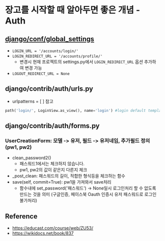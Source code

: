 # 장고를 시작할 때 알아두면 좋은 개념 - Auth



##  [django/conf/global_settings](https://github.com/django/django/blob/master/django/conf/global_settings.py)

- `LOGIN_URL = '/accounts/login/'` 
- `LOGIN_REDIRECT_URL = '/accounts/profile/'`
  - 변경시 현재 프로젝트의 settings.py에서 `LOGIN_REDIRECT_URL` 옵션 추가하여 변경 가능
- `LOGOUT_REDIRECT_URL = None`



## django/contrib/auth/urls.py

- urlpatterns = [ ] 참고

```python
path('login/', LoginView.as_view(), name='login') #login default template_name = 'registration/login.html'
```



## django/contrib/auth/forms.py

### UserCreationForm: 모델 -> 유저, 필드 -> 유저네임, 추가필드 정의 (pw1, pw2)

- clean_password2()
  - 패스워드1에서는 체크하지 않습니다.
  - pw1, pw2의 값이 같은지 다른지 체크
- _post_clean: 패스워드의 길이, 적합한 형식등을 체크하는 함수 
- save(self, commit=True): pw1을 가져와서 save처리
  - 함수내에 set_password('패스워드') -> None일시 로그인처리 할 수 없도록 만드는 것을 의미 (구글인증, 페이스북 Oauth 인증시 유저 패스워드로 로그인 불가처리)



## Reference

- https://educast.com/course/web/ZU53/
- https://wikidocs.net/book/837